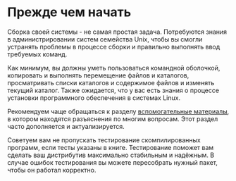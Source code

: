 # Прежде чем начать

Сборка своей системы - не самая простая задача. Потребуются знания в администрировании систем семейства Unix, чтобы вы смогли устранять проблемы в процессе сборки и правильно выполнять ввод требуемых команд.

Как минимум, вы должны уметь пользоваться командной оболочкой, копировать и выполнять перемещение файлов и каталогов, просматривать списки каталогов и содержимое файлов и изменять текущий каталог. Также ожидается, что у вас есть знания о процессе установки программного обеспечения в системах Linux.

Рекомендуем чаще обращаться к разделу [вспомогательные материалы](additional/additional), в котором находятся разъяснения по многим вопросам. Этот раздел часто дополняется и актуализируется.

Советуем вам не пропускать тестирование скомпилированных программ, если тесты указаны в книге. Тестирование поможет вам сделать ваш дистрибутив максимально стабильным и надёжным. В случае ошибок тестирования вы можете пересобрать нужный пакет, чтобы он работал корректно.
